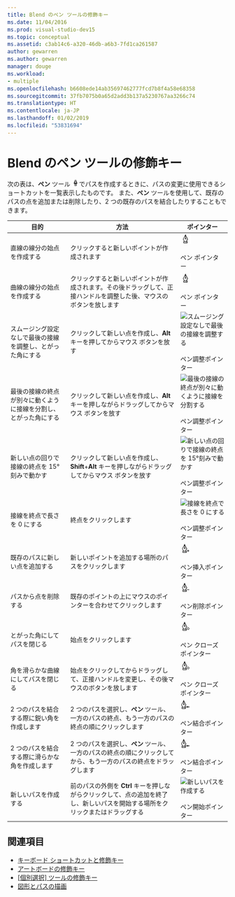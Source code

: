 ```yaml
---
title: Blend のペン ツールの修飾キー
ms.date: 11/04/2016
ms.prod: visual-studio-dev15
ms.topic: conceptual
ms.assetid: c3ab14c6-a320-46db-a6b3-7fd1ca261587
author: gewarren
ms.author: gewarren
manager: douge
ms.workload:
- multiple
ms.openlocfilehash: b6608ede14ab35697462777fcd7b8f4a58e68358
ms.sourcegitcommit: 37fb7075b0a65d2add3b137a5230767aa3266c74
ms.translationtype: HT
ms.contentlocale: ja-JP
ms.lasthandoff: 01/02/2019
ms.locfileid: "53831694"
---
```

# <a name="pen-tool-modifier-keys-in-blend"></a>Blend のペン ツールの修飾キー
次の表は、**ペン** ツール ![ペン ツール](../designers/media/d514358f-185a-412f-a55d-36633b25dc8a.png)でパスを作成するときに、パスの変更に使用できるショートカットを一覧表示したものです。 また、**ペン** ツールを使用して、既存のパスの点を追加または削除したり、2 つの既存のパスを結合したりすることもできます。

|目的|方法|ポインター|
| - |-------------|-------------|
|直線の線分の始点を作成する|クリックすると新しいポイントが作成されます|![直線の線分の始点を作成する](../designers/media/0bfb1b71-80ac-4ad4-aed8-40e09f8b7ab8.png)<br /><br /> ペン ポインター|
|曲線の線分の始点を作成する|クリックすると新しいポイントが作成されます。その後ドラッグして、正接ハンドルを調整した後、マウスのボタンを放します|![曲線の線分の始点を作成する](../designers/media/0bfb1b71-80ac-4ad4-aed8-40e09f8b7ab8.png)<br /><br /> ペン ポインター|
|スムージング設定なしで最後の接線を調整し、とがった角にする|クリックして新しい点を作成し、**Alt** キーを押してからマウス ボタンを放す|![スムージング設定なしで最後の接線を調整する](../designers/media/317e5475-b70c-489f-9477-110a98639ade.png)<br /><br /> ペン調整ポインター|
|最後の接線の終点が別々に動くように接線を分割し、とがった角にする|クリックして新しい点を作成し、**Alt** キーを押しながらドラッグしてからマウス ボタンを放す|![最後の接線の終点が別々に動くように接線を分割する](../designers/media/317e5475-b70c-489f-9477-110a98639ade.png)<br /><br /> ペン調整ポインター|
|新しい点の回りで接線の終点を 15°刻みで動かす|クリックして新しい点を作成し、**Shift**+**Alt** キーを押しながらドラッグしてからマウス ボタンを放す|![新しい点の回りで接線の終点を 15°刻みで動かす](../designers/media/317e5475-b70c-489f-9477-110a98639ade.png)<br /><br /> ペン調整ポインター|
|接線を終点で長さを 0 にする|終点をクリックします|![接線を終点で長さを 0 にする](../designers/media/317e5475-b70c-489f-9477-110a98639ade.png)<br /><br /> ペン調整ポインター|
|既存のパスに新しい点を追加する|新しいポイントを追加する場所のパスをクリックします|![既存のパスに新しい点を追加する](../designers/media/b004ad5a-33a4-46ae-81c0-20be0d819332.png)<br /><br /> ペン挿入ポインター|
|パスから点を削除する|既存のポイントの上にマウスのポインターを合わせてクリックします|![](../designers/media/08a64b78-f3df-4730-8169-c56b5631b071.png)<br /><br /> ペン削除ポインター|
|とがった角にしてパスを閉じる|始点をクリックします|![パスから点を削除する](../designers/media/a12fd3b4-a553-4762-b01c-c35efa594362.png)<br /><br /> ペン クローズ ポインター|
|角を滑らかな曲線にしてパスを閉じる|始点をクリックしてからドラッグして、正接ハンドルを変更し、その後マウスのボタンを放します|![角を滑らかな曲線にしてパスを閉じる](../designers/media/a12fd3b4-a553-4762-b01c-c35efa594362.png)<br /><br /> ペン クローズ ポインター|
|2 つのパスを結合する際に鋭い角を作成します|2 つのパスを選択し、**ペン** ツール、一方のパスの終点、もう一方のパスの終点の順にクリックします|![2 つのパスを結合する際に鋭い角を作成します](../designers/media/bd12dfa4-112e-4f37-9765-3479e6b69894.png)<br /><br /> ペン結合ポインター|
|2 つのパスを結合する際に滑らかな角を作成します|2 つのパスを選択し、**ペン** ツール、一方のパスの終点の順にクリックしてから、もう一方のパスの終点をドラッグします|![2 つのパスを結合する際に滑らかな角を作成します](../designers/media/bd12dfa4-112e-4f37-9765-3479e6b69894.png)<br /><br /> ペン結合ポインター|
|新しいパスを作成する|前のパスの外側を **Ctrl** キーを押しながらクリックして、点の追加を終了し、新しいパスを開始する場所をクリックまたはドラッグする|![新しいパスを作成する](../designers/media/69758176-5f53-465b-808c-f13fd1a0b3f2.png)<br /><br /> ペン開始ポインター|

## <a name="see-also"></a>関連項目

- [キーボード ショートカットと修飾キー](../designers/keyboard-shortcuts-and-modifier-keys-in-blend.md)
- [アートボードの修飾キー](../designers/artboard-modifier-keys-in-blend.md)
- [[個別選択] ツールの修飾キー](../designers/direct-selection-tool-modifier-keys-in-blend.md)
- [図形とパスの描画](../designers/draw-shapes-and-paths.md)